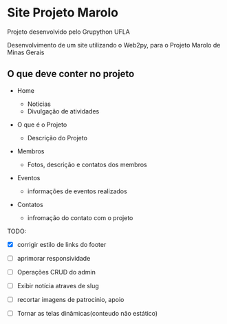 Site Projeto Marolo
===================

Projeto desenvolvido pelo Grupython UFLA

Desenvolvimento de um site utilizando o Web2py, para o Projeto Marolo de Minas Gerais

O que deve conter no projeto
----------------------------

- Home

  - Noticias
  - Divulgação de atividades

- O que é o Projeto

  - Descrição do Projeto

- Membros

  - Fotos, descrição e contatos dos membros

- Eventos

  - informações de eventos realizados

- Contatos

  - infromação do contato com o projeto

TODO:

- [X] corrigir estilo de links do footer

- [ ] aprimorar responsividade

- [ ] Operações CRUD do admin

- [ ] Exibir notícia atraves de slug

- [ ] recortar imagens de patrocinio, apoio

- [ ] Tornar as telas dinâmicas(conteudo não estático)
